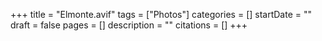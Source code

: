 +++
title = "Elmonte.avif"
tags = ["Photos"]
categories = []
startDate = ""
draft = false
pages = []
description = ""
citations = []
+++
